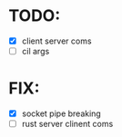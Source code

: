 # TODO:
- [x] client server coms 
- [ ] cil args 
# FIX:
- [x] socket pipe breaking 
- [ ] rust server clinent coms
